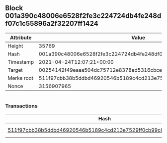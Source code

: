 ## Block 001a390c48006e6528f2fe3c224724db4fe248df07c1c55896a2f32207ff1424

Attribute | Value
--- | ---
Height | 35769
Hash | 001a390c48006e6528f2fe3c224724db4fe248df07c1c55896a2f32207ff1424
Timestamp | 2021-04-24T12:07:21+00:00
Target | 00254142f49eaaa504dc75712e8378ad5316cbcead634704b3734b6271167cc4
Merke root | 511f97cbb38b5ddbd46920546b5189c4cd213e7529ff0cb99c8a9eac6ede18fd
Nonce | 3156907965

```

```

### Transactions

Hash | Amount
--- | ---
[511f97cbb38b5ddbd46920546b5189c4cd213e7529ff0cb99c8a9eac6ede18fd](511f97cbb38b5ddbd46920546b5189c4cd213e7529ff0cb99c8a9eac6ede18fd.md) | 10.00000000 SKEPTI 
